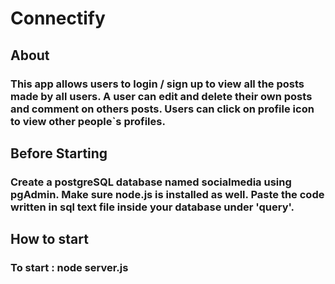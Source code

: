 # Connectify

## About

### This app allows users to login / sign up to view all the posts made by all users. A user can edit and delete their own posts and comment on others posts. Users can click on profile icon to view other people`s profiles. 

## Before Starting
### Create a postgreSQL database named socialmedia using pgAdmin. Make sure node.js is installed as well. Paste the code written in sql text file inside your database under 'query'. 

## How to start 
### To start : node server.js 
